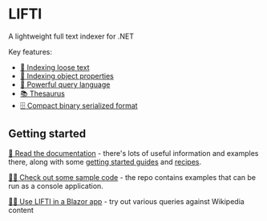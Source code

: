 ﻿# LIFTI

A lightweight full text indexer for .NET

Key features:

* [📃 Indexing loose text](https://mikegoatly.github.io/lifti/docs/getting-started/)
* [💼 Indexing object properties](https://mikegoatly.github.io/lifti/docs/getting-started/indexing-objects/)
* [🔎 Powerful query language](https://mikegoatly.github.io/lifti/docs/searching/lifti-query-syntax/)
* [📚 Thesaurus](https://mikegoatly.github.io/lifti/docs/index-construction/withdefaultthesaurus/)
* [🗄️ Compact binary serialized format](https://mikegoatly.github.io/lifti/docs/serialization/)

## Getting started

[📖 Read the documentation](https://mikegoatly.github.io/lifti/docs) - there's lots of useful information and examples there, 
along with some [getting started guides](https://mikegoatly.github.io/lifti/docs/getting-started/) and [recipes](https://mikegoatly.github.io/lifti/docs/recipes/).

[🧑‍💻 Check out some sample code](https://github.com/mikegoatly/lifti/tree/master/samples/TestConsole) - the repo contains examples that can be run as a console application.

[🤹‍♀️ Use LIFTI in a Blazor app](https://mikegoatly.github.io/lifti/blazor-sample) - try out various queries against Wikipedia content